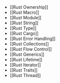 - [[Rust Ownership]]
- [[Rust Macro]]
- [[Rust Module]]
- [[Rust String]]
- [[Rust Type]]
- [[Rust Cargo]]
- [[Rust Error Handling]]
- [[Rust Collections]]
- [[Rust Flow Control]]
- [[Rust Generics]]
- [[Rust Lifetime]]
- [[Rust Iterator]]
- [[Rust Traits]]
- [[Rust Thread]]